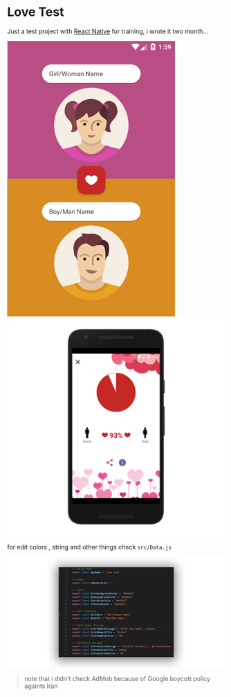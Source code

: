 Love Test
=
Just a test project with [React Native](https://facebook.github.io/react-native/) for training, i wrote it two month...

![LoveTest Main](https://github.com/msabaeian/LoveTest/blob/master/screenshots/1.png)
![LoveTest Two](https://github.com/msabaeian/LoveTest/blob/master/screenshots/2.png)


for edit colors , string and other things check `src/Data.js`

![edit](https://github.com/msabaeian/LoveTest/blob/master/screenshots/edit.png)

> note that i didn't check AdMob because of Google boycott policy againts Iran
